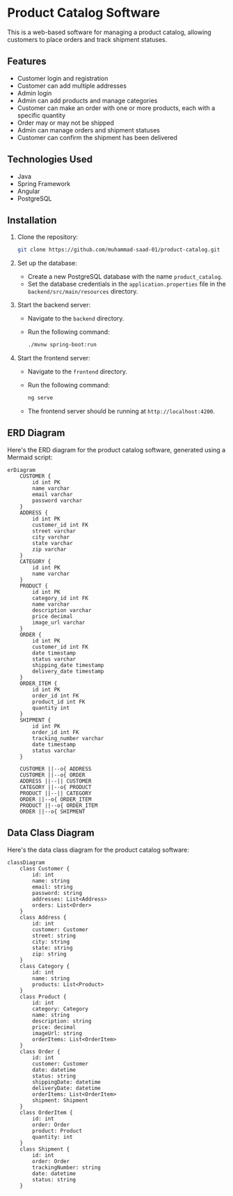 # Product Catalog Software

This is a web-based software for managing a product catalog, allowing customers to place orders and track shipment statuses.

## Features

- Customer login and registration
- Customer can add multiple addresses
- Admin login
- Admin can add products and manage categories
- Customer can make an order with one or more products, each with a specific quantity
- Order may or may not be shipped
- Admin can manage orders and shipment statuses
- Customer can confirm the shipment has been delivered

## Technologies Used

- Java
- Spring Framework
- Angular
- PostgreSQL

## Installation

1. Clone the repository:

   ```bash
   git clone https://github.com/muhammad-saad-01/product-catalog.git
   ```

2. Set up the database:

    - Create a new PostgreSQL database with the name `product_catalog`.
    - Set the database credentials in the `application.properties` file in the `backend/src/main/resources` directory.

3. Start the backend server:

    - Navigate to the `backend` directory.
    - Run the following command:

      ```bash
      ./mvnw spring-boot:run
      ```

4. Start the frontend server:

    - Navigate to the `frontend` directory.
    - Run the following command:

      ```bash
      ng serve
      ```

    - The frontend server should be running at `http://localhost:4200`.

## ERD Diagram

Here's the ERD diagram for the product catalog software, generated using a Mermaid script:

```mermaid
erDiagram
    CUSTOMER {
        id int PK
        name varchar
        email varchar
        password varchar
    }
    ADDRESS {
        id int PK
        customer_id int FK
        street varchar
        city varchar
        state varchar
        zip varchar
    }
    CATEGORY {
        id int PK
        name varchar
    }
    PRODUCT {
        id int PK
        category_id int FK
        name varchar
        description varchar
        price decimal
        image_url varchar
    }
    ORDER {
        id int PK
        customer_id int FK
        date timestamp
        status varchar
        shipping_date timestamp
        delivery_date timestamp
    }
    ORDER_ITEM {
        id int PK
        order_id int FK
        product_id int FK
        quantity int
    }
    SHIPMENT {
        id int PK
        order_id int FK
        tracking_number varchar
        date timestamp
        status varchar
    }

    CUSTOMER ||--o{ ADDRESS
    CUSTOMER ||--o{ ORDER
    ADDRESS ||--|| CUSTOMER
    CATEGORY ||--o{ PRODUCT
    PRODUCT ||--|| CATEGORY
    ORDER ||--o{ ORDER_ITEM
    PRODUCT ||--o{ ORDER_ITEM
    ORDER ||--o{ SHIPMENT
```

## Data Class Diagram

Here's the data class diagram for the product catalog software:

```
classDiagram
    class Customer {
        id: int
        name: string
        email: string
        password: string
        addresses: List<Address>
        orders: List<Order>
    }
    class Address {
        id: int
        customer: Customer
        street: string
        city: string
        state: string
        zip: string
    }
    class Category {
        id: int
        name: string
        products: List<Product>
    }
    class Product {
        id: int
        category: Category
        name: string
        description: string
        price: decimal
        imageUrl: string
        orderItems: List<OrderItem>
    }
    class Order {
        id: int
        customer: Customer
        date: datetime
        status: string
        shippingDate: datetime
        deliveryDate: datetime
        orderItems: List<OrderItem>
        shipment: Shipment
    }
    class OrderItem {
        id: int
        order: Order
        product: Product
        quantity: int
    }
    class Shipment {
        id: int
        order: Order
        trackingNumber: string
        date: datetime
        status: string
    }

```